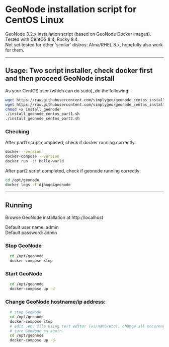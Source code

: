 # GeoNode installation script for CentOS Linux

GeoNode 3.2.x installation script (based on GeoNode Docker images).<br>
Tested with CentOS 8.4, Rocky 8.4.
<br>
Not yet tested for other 'similar' distros: Alma/RHEL 8.x, hopefully also work for them. 

<hr>

## Usage: Two script installer, check docker first and then proceed GeoNode install

As your CentOS user (which can do sudo), do the following:
``` bash
wget https://raw.githubusercontent.com/simplygeo/geonode_centos_installation/main/install_geonode_centos_part1.sh
wget https://raw.githubusercontent.com/simplygeo/geonode_centos_installation/main/install_geonode_centos_part1.sh
chmod +x install_geonode*
./install_geonode_centos_part1.sh
./install_geonode_centos_part2.sh
```


### Checking
After part1 script completed, check if docker running correctly:
``` bash
docker --version
docker-compose --version
docker run -it hello-world
```

After part2 script completed, check if geonode running correctly:
``` bash
cd /opt/geonode
docker logs -f django4geonode
```

<hr>

## Running
Browse GeoNode installation at http://localhost

Default user name: admin
<br>
Default password: admin


### Stop GeoNode
``` bash
  cd /opt/geonode
  docker-compose stop
```

### Start GeoNode
``` bash
  cd /opt/geonode
  docker-compose up -d
```

### Change GeoNode hostname/ip address:
``` bash
  # stop GeoNode
  cd /opt/geonode
  docker-compose stop
  # edit .env file using text editor (vi/nano/etc), change all occurence of "localhost" into desired hostname/ip address
  # turn GeoNode on again
  cd /opt/geonode
  docker-compose up -d
```

